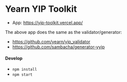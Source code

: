 # Yearn YIP Toolkit

- App: https://yip-toolkit.vercel.app/

The above app does the same as the validator/generator:

- https://github.com/yearn/yip_validator
- https://github.com/sambacha/generator-yyip

#### Develop

- `npm install`
- `npm start`
